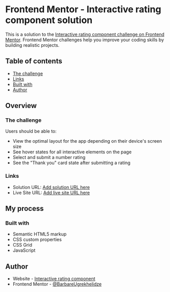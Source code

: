 # Frontend Mentor - Interactive rating component solution

This is a solution to the [Interactive rating component challenge on Frontend Mentor](https://github.com/BarbareUgrekhelidze/Interactive-rating-component.git). Frontend Mentor challenges help you improve your coding skills by building realistic projects. 

## Table of contents

  - [The challenge](#the-challenge)
  - [Links](#links)
  - [Built with](#built-with)
- [Author](#author)

## Overview

### The challenge

Users should be able to:

- View the optimal layout for the app depending on their device's screen size
- See hover states for all interactive elements on the page
- Select and submit a number rating
- See the "Thank you" card state after submitting a rating

### Links

- Solution URL: [Add solution URL here](https://github.com/BarbareUgrekhelidze/Interactive-rating-component.git)
- Live Site URL: [Add live site URL here](https://BarbareUgrekhelidze.github.io/Interactive-rating-component/)

## My process

### Built with

- Semantic HTML5 markup
- CSS custom properties
- CSS Grid
- JavaScript

## Author

- Website - [Interactive rating component](https://BarbareUgrekhelidze.github.io/Interactive-rating-component/)
- Frontend Mentor - [@BarbareUgrekhelidze](https://www.frontendmentor.io/profile/BarbareUgrekhelidze)
